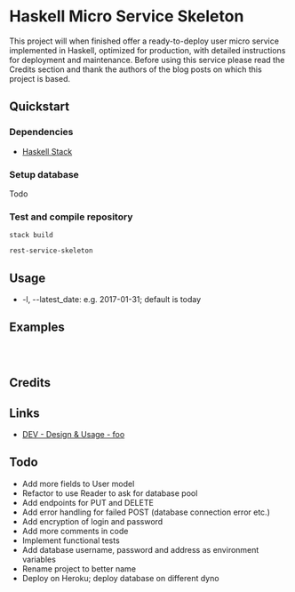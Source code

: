# Haskell Micro Service Skeleton
This project will when finished offer a ready-to-deploy user micro service implemented in Haskell, optimized for production, with detailed instructions for deployment and maintenance. Before using this service please read the Credits section and thank the authors of the blog posts on which this project is based.

## Quickstart
### Dependencies
 - [Haskell Stack](http://haskellstack.org/)

### Setup database
Todo

### Test and compile repository
```
stack build

rest-service-skeleton
```

## Usage
 - -l, --latest_date: e.g. 2017-01-31; default is today
 
## Examples
```



```

## Credits


## Links
 - [DEV - Design & Usage - foo](link)

## Todo
 - Add more fields to User model
 - Refactor to use Reader to ask for database pool
 - Add endpoints for PUT and DELETE
 - Add error handling for failed POST (database connection error etc.)
 - Add encryption of login and password
 - Add more comments in code
 - Implement functional tests
 - Add database username, password and address as environment variables
 - Rename project to better name
 - Deploy on Heroku; deploy database on different dyno
